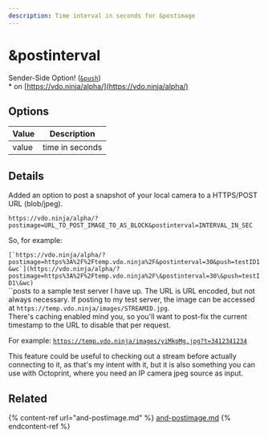 ```yaml
---
description: Time interval in seconds for &postimage
---
```


# \&postinterval

Sender-Side Option! ([`&push`](../../source-settings/push.md))\
\* on [https://vdo.ninja/alpha/](https://vdo.ninja/alpha/)

## Options

| Value | Description     |
| ----- | --------------- |
| value | time in seconds |

## Details

Added an option to post a snapshot of your local camera to a HTTPS/POST URL (blob/jpeg).

`https://vdo.ninja/alpha/?postimage=URL_TO_POST_IMAGE_TO_AS_BLOCK&postinterval=INTERVAL_IN_SEC`

So, for example:

``[`https://vdo.ninja/alpha/?postimage=https%3A%2F%2Ftemp.vdo.ninja%2F&postinterval=30&push=testID1&wc`](https://vdo.ninja/alpha/?postimage=https%3A%2F%2Ftemp.vdo.ninja%2F\&postinterval=30\&push=testID1\&wc)``\
``posts to a sample test server I have up. The URL is URL encoded, but not always necessary. If posting to my test server, the image can be accessed at `https://temp.vdo.ninja/images/STREAMID.jpg`.\
There's caching enabled mind you, so you'll want to post-fix the current timestamp to the URL to disable that per request.

For example: [`https://temp.vdo.ninja/images/yiMkpMg.jpg?t=3412341234`](https://temp.vdo.ninja/images/yiMkpMg.jpg?t=3412341234)&#x20;

This feature could be useful to checking out a stream before actually connecting to it, as that's my intent with it, but it is also something you can use with Octoprint, where you need an IP camera jpeg source as input.

## Related

{% content-ref url="and-postimage.md" %}
[and-postimage.md](and-postimage.md)
{% endcontent-ref %}
